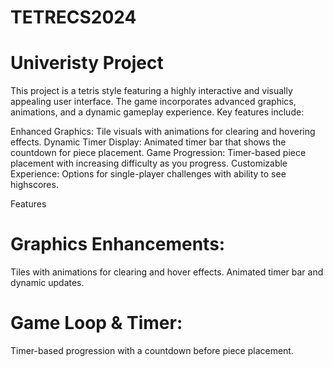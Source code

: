 # TETRECS2024
# Univeristy Project 

This project is a tetris style featuring a highly interactive and visually appealing user interface. The game incorporates advanced graphics, animations, and a dynamic gameplay experience. Key features include:

Enhanced Graphics: Tile visuals with animations for clearing and hovering effects.
Dynamic Timer Display: Animated timer bar that shows the countdown for piece placement.
Game Progression: Timer-based piece placement with increasing difficulty as you progress.
Customizable Experience: Options for single-player challenges with ability to see highscores.

Features
# Graphics Enhancements:
Tiles with animations for clearing and hover effects.
Animated timer bar and dynamic updates.
# Game Loop & Timer:
Timer-based progression with a countdown before piece placement.

